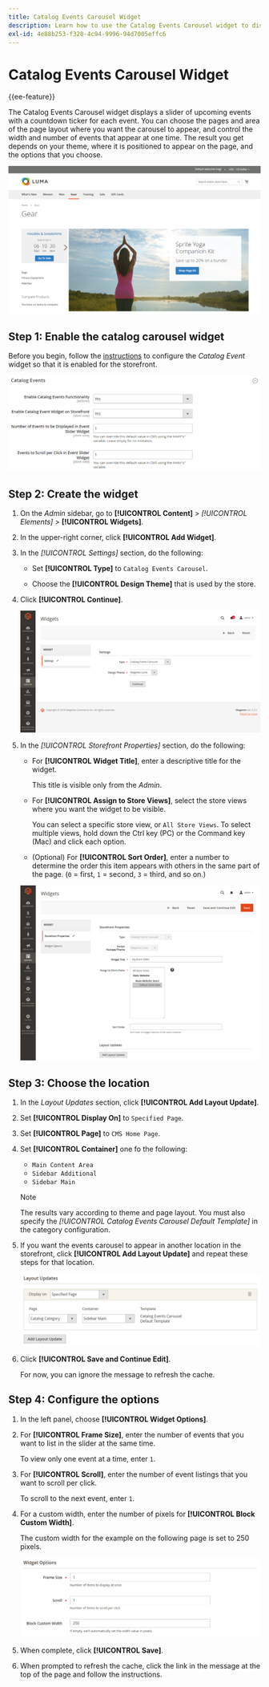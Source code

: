 ```yaml
---
title: Catalog Events Carousel Widget
description: Learn how to use the Catalog Events Carousel widget to display a slider of upcoming events on a page.
exl-id: 4e88b253-f320-4c94-9996-94d7005effc6
---
```

# Catalog Events Carousel Widget

{{ee-feature}}

The Catalog Events Carousel widget displays a slider of upcoming events with a countdown ticker for each event. You can choose the pages and area of the page layout where you want the carousel to appear, and control the width and number of events that appear at one time. The result you get depends on your theme, where it is positioned to appear on the page, and the options that you choose.

![Event carousel in the left sidebar](./assets/storefront-event-carousel-sidebar-gear.png)<!-- zoom -->

## Step 1: Enable the catalog carousel widget

Before you begin, follow the [instructions](../merchandising-promotions/event-configure.md) to configure the _Catalog Event_ widget so that it is enabled for the storefront.

![Catalog event configuration](./assets/config-catalog-catalog-events-1.png)<!-- zoom -->

## Step 2: Create the widget

1. On the _Admin_ sidebar, go to **[!UICONTROL Content]** > _[!UICONTROL Elements]_ > **[!UICONTROL Widgets]**.

1. In the upper-right corner, click **[!UICONTROL Add Widget]**.

1. In the _[!UICONTROL Settings]_ section, do the following:

   - Set **[!UICONTROL Type]** to `Catalog Events Carousel`.

   - Choose the **[!UICONTROL Design Theme]** that is used by the store.

1. Click **[!UICONTROL Continue]**.

   ![Widget settings for an event carousel](./assets/widget-event-carousel-settings.png)<!-- zoom -->

1. In the _[!UICONTROL Storefront Properties]_ section, do the following:

   - For **[!UICONTROL Widget Title]**, enter a descriptive title for the widget.

      This title is visible only from the _Admin_.

   - For **[!UICONTROL Assign to Store Views]**, select the store views where you want the widget to be visible.

      You can select a specific store view, or `All Store Views`. To select multiple views, hold down the Ctrl key (PC) or the Command key (Mac) and click each option.

   - (Optional) For **[!UICONTROL Sort Order]**, enter a number to determine the order this item appears with others in the same part of the page. (`0` = first, `1` = second, `3` = third, and so on.)

   ![Widget storefront properties](./assets/widget-event-carousel-storefront-properties.png)<!-- zoom -->

## Step 3: Choose the location

1. In the _Layout Updates_ section, click **[!UICONTROL Add Layout Update]**.

1. Set **[!UICONTROL Display On]** to `Specified Page`.

1. Set **[!UICONTROL Page]** to `CMS Home Page`.

1. Set **[!UICONTROL Container]** one fo the following:

   - `Main Content Area`
   - `Sidebar Additional`
   - `Sidebar Main`

   >[!NOTE]
   >
   >The results vary according to theme and page layout. You must also specify the _[!UICONTROL Catalog Events Carousel Default Template]_ in the category configuration.

1. If you want the events carousel to appear in another location in the storefront, click **[!UICONTROL Add Layout Update]** and repeat these steps for that location.

   ![Layout updates](./assets/widget-event-carousel-layout-updates-catalog-category-sidebar.png)<!-- zoom -->

1. Click **[!UICONTROL Save and Continue Edit]**.

   For now, you can ignore the message to refresh the cache.

## Step 4: Configure the options

1. In the left panel, choose **[!UICONTROL Widget Options]**.

1. For **[!UICONTROL Frame Size]**, enter the number of events that you want to list in the slider at the same time.

   To view only one event at a time, enter `1`.

1. For **[!UICONTROL Scroll]**, enter the number of event listings that you want to scroll per click.

   To scroll to the next event, enter `1`.

1. For a custom width, enter the number of pixels for **[!UICONTROL Block Custom Width]**.

   The custom width for the example on the following page is set to 250 pixels.

   ![Custom width widget options](./assets/widget-options-custom-width.png)<!-- zoom -->

1. When complete, click **[!UICONTROL Save]**.

1. When prompted to refresh the cache, click the link in the message at the top of the page and follow the instructions.
